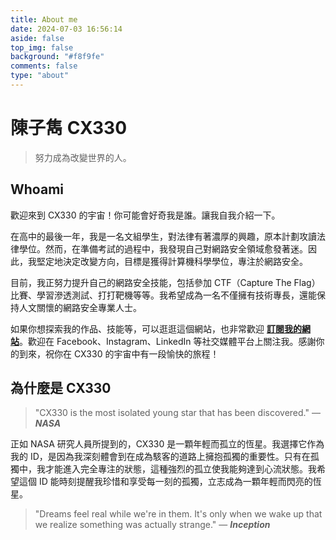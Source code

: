 ```yaml
---
title: About me
date: 2024-07-03 16:56:14
aside: false
top_img: false
background: "#f8f9fe"
comments: false
type: "about"
---
```


# 陳子雋 CX330

> 努力成為改變世界的人。

## Whoami

歡迎來到 CX330 的宇宙！你可能會好奇我是誰。讓我自我介紹一下。

在高中的最後一年，我是一名文組學生，對法律有著濃厚的興趣，原本計劃攻讀法律學位。然而，在準備考試的過程中，我發現自己對網路安全領域愈發著迷。因此，我堅定地決定改變方向，目標是獲得計算機科學學位，專注於網路安全。

目前，我正努力提升自己的網路安全技能，包括參加 CTF（Capture The Flag）比賽、學習滲透測試、打打靶機等等。我希望成為一名不僅擁有技術專長，還能保持人文關懷的網路安全專業人士。

如果你想探索我的作品、技能等，可以逛逛這個網站，也非常歡迎 [**訂閱我的網站**](https://cx330.tw/subscribe)。歡迎在 Facebook、Instagram、LinkedIn 等社交媒體平台上關注我。感謝你的到來，祝你在 CX330 的宇宙中有一段愉快的旅程！

## 為什麼是 CX330

> "CX330 is the most isolated young star that has been discovered." — **_NASA_**

正如 NASA 研究人員所提到的，CX330 是一顆年輕而孤立的恆星。我選擇它作為我的 ID，是因為我深刻體會到在成為駭客的道路上擁抱孤獨的重要性。只有在孤獨中，我才能進入完全專注的狀態，這種強烈的孤立使我能夠達到心流狀態。我希望這個 ID 能時刻提醒我珍惜和享受每一刻的孤獨，立志成為一顆年輕而閃亮的恆星。

> "Dreams feel real while we're in them. It's only when we wake up that we realize something was actually strange." — **_Inception_**
